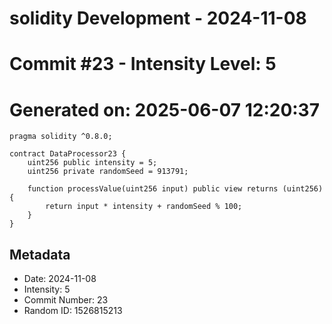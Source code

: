 ﻿# solidity Development - 2024-11-08
# Commit #23 - Intensity Level: 5
# Generated on: 2025-06-07 12:20:37
```solidity
pragma solidity ^0.8.0;

contract DataProcessor23 {
    uint256 public intensity = 5;
    uint256 private randomSeed = 913791;

    function processValue(uint256 input) public view returns (uint256) {
        return input * intensity + randomSeed % 100;
    }
}
```
## Metadata
- Date: 2024-11-08
- Intensity: 5
- Commit Number: 23
- Random ID: 1526815213
